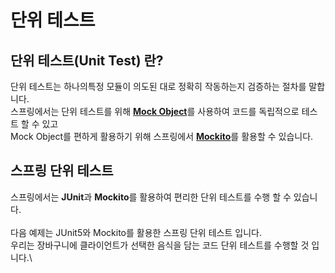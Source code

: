 # 단위 테스트

## **단위 테스트(Unit Test) 란?** <a href="#what-is-unit-test" id="what-is-unit-test"></a>

단위 테스트는 하나의특정 모듈이 의도된 대로 정확히 작동하는지 검증하는 절차를 말합니다.\
스프링에서는 단위 테스트를 위해  [**Mock Object**](test-library/mock-object.md#mock-object)를 사용하여 코드를 독립적으로 테스트 할 수 있고\
Mock Object를 편하게 활용하기 위해 스프링에서 [**Mockito**](test-library/mock-object.md#mockito)를 활용할 수 있습니다.



## **스프링 단위 테스트**

스프링에서는 **JUnit**과 **Mockito**를 활용하여 편리한 단위 테스트를 수행 할 수 있습니다.\
\
다음 예제는 JUnit5와 Mockito를 활용한 스프링 단위 테스트 입니다.\
우리는 장바구니에 클라이언트가 선택한 음식을 담는 코드 단위 테스트를 수행할 것 입니다.\
